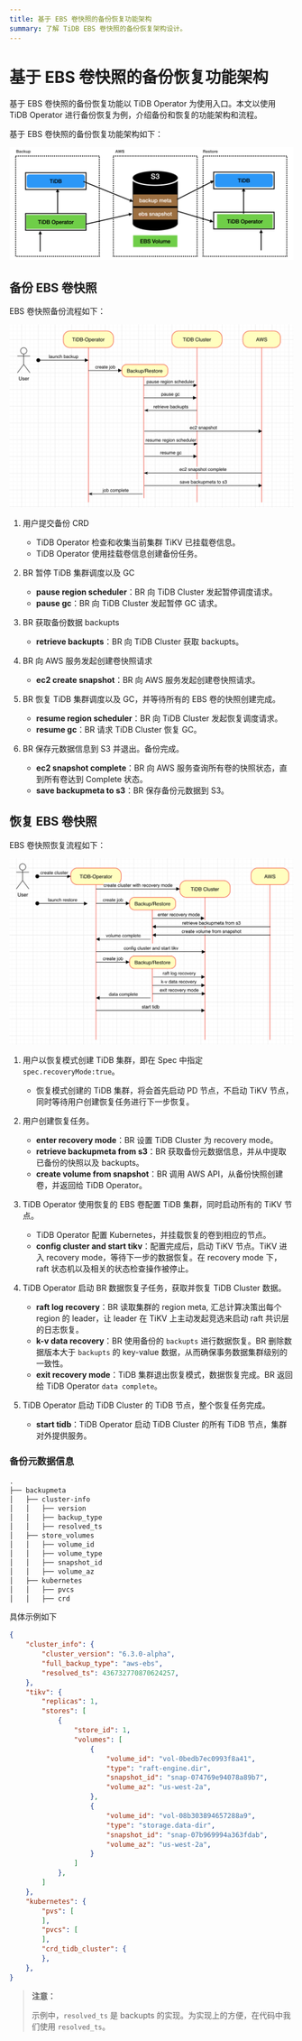 ```yaml
---
title: 基于 EBS 卷快照的备份恢复功能架构
summary: 了解 TiDB EBS 卷快照的备份恢复架构设计。
---
```


# 基于 EBS 卷快照的备份恢复功能架构

基于 EBS 卷快照的备份恢复功能以 TiDB Operator 为使用入口。本文以使用 TiDB Operator 进行备份恢复为例，介绍备份和恢复的功能架构和流程。

基于 EBS 卷快照的备份恢复功能架构如下：

![AWS EBS Snapshot Backup and Restore architecture](/media/volume-snapshot-backup-restore-overview.png)

## 备份 EBS 卷快照

EBS 卷快照备份流程如下：

![EBS Snapshot backup process design](/media/volume-snapshot-backup-workflow.png)

1. 用户提交备份 CRD
   * TiDB Operator 检查和收集当前集群 TiKV 已挂载卷信息。
   * TiDB Operator 使用挂载卷信息创建备份任务。

2. BR 暂停 TiDB 集群调度以及 GC
   * **pause region scheduler**：BR 向 TiDB Cluster 发起暂停调度请求。
   * **pause gc**：BR 向 TiDB Cluster 发起暂停 GC 请求。

3. BR 获取备份数据 backupts
   * **retrieve backupts**：BR 向 TiDB Cluster 获取 backupts。

4. BR 向 AWS 服务发起创建卷快照请求
   * **ec2 create snapshot**：BR 向 AWS 服务发起创建卷快照请求。

5. BR 恢复 TiDB 集群调度以及 GC，并等待所有的 EBS 卷的快照创建完成。
   * **resume region scheduler**：BR 向 TiDB Cluster 发起恢复调度请求。
   * **resume gc**：BR 请求 TiDB Cluster 恢复 GC。

6. BR 保存元数据信息到 S3 并退出。备份完成。
   * **ec2 snapshot complete**：BR 向 AWS 服务查询所有卷的快照状态，直到所有卷达到 Complete 状态。
   * **save backupmeta to s3**：BR 保存备份元数据到 S3。

## 恢复 EBS 卷快照

EBS 卷快照恢复流程如下：

![EBS Snapshot restore process design](/media/volume-snapshot-restore-workflow.png)

1. 用户以恢复模式创建 TiDB 集群，即在 Spec 中指定 `spec.recoveryMode:true`。
   * 恢复模式创建的 TiDB 集群，将会首先启动 PD 节点，不启动 TiKV 节点，同时等待用户创建恢复任务进行下一步恢复。

2. 用户创建恢复任务。
   * **enter recovery mode**：BR 设置 TiDB Cluster 为 recovery mode。
   * **retrieve backupmeta from s3**：BR 获取备份元数据信息，并从中提取已备份的快照以及 backupts。
   * **create volume from snapshot**：BR 调用 AWS API，从备份快照创建卷，并返回给 TiDB Operator。

3. TiDB Operator 使用恢复的 EBS 卷配置 TiDB 集群，同时启动所有的 TiKV 节点。
   * TiDB Operator 配置 Kubernetes，并挂载恢复的卷到相应的节点。
   * **config cluster and start tikv**：配置完成后，启动 TiKV 节点。TiKV 进入 recovery mode，等待下一步的数据恢复。在 recovery mode 下，raft 状态机以及相关的状态检查操作被停止。

4. TiDB Operator 启动 BR 数据恢复子任务，获取并恢复 TiDB Cluster 数据。
   * **raft log recovery**：BR 读取集群的 region meta, 汇总计算决策出每个 region 的 leader，让 leader 在 TiKV 上主动发起竞选来启动 raft 共识层的日志恢复。
   * **k-v data recovery**：BR 使用备份的 `backupts` 进行数据恢复。BR 删除数据版本大于 `backupts` 的 key-value 数据，从而确保事务数据集群级别的一致性。
   * **exit recovery mode**：TiDB 集群退出恢复模式，数据恢复完成。BR 返回给 TiDB Operator `data complete`。

5. TiDB Operator 启动 TiDB Cluster 的 TiDB 节点，整个恢复任务完成。
   * **start tidb**：TiDB Operator 启动 TiDB Cluster 的所有 TiDB 节点，集群对外提供服务。

### 备份元数据信息

```
.
├── backupmeta
│   ├── cluster-info
│   │   ├── version
│   │   ├── backup_type
│   │   ├── resolved_ts
│   ├── store_volumes
│   │   ├── volume_id
│   │   ├── volume_type
│   │   ├── snapshot_id
│   │   ├── volume_az
│   ├── kubernetes
│   │   ├── pvcs
│   │   ├── crd
```   

具体示例如下

```json
{
    "cluster_info": {
        "cluster_version": "6.3.0-alpha",
        "full_backup_type": "aws-ebs",
        "resolved_ts": 436732770870624257,
    },
    "tikv": {
        "replicas": 1,
        "stores": [
            {
                "store_id": 1,
                "volumes": [
                    {
                        "volume_id": "vol-0bedb7ec0993f8a41",
                        "type": "raft-engine.dir",
                        "snapshot_id": "snap-074769e94078a89b7",
                        "volume_az": "us-west-2a",
                    },
                    {
                        "volume_id": "vol-08b303894657288a9",
                        "type": "storage.data-dir",
                        "snapshot_id": "snap-07b969994a363fdab",
                        "volume_az": "us-west-2a",
                    }
                ]
            },
        ]
    },
    "kubernetes": {
        "pvs": [
        ],
        "pvcs": [
        ],
        "crd_tidb_cluster": {
        },
    },
}
```

> **注意：**
>
> 示例中，`resolved_ts` 是 backupts 的实现。为实现上的方便，在代码中我们使用 `resolved_ts`。